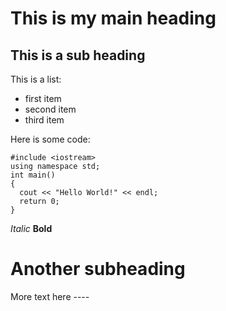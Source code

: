 # This is my main heading

## This is a sub heading

This is a list:
* first item
* second item
* third item

Here is some code:
```
#include <iostream>
using namespace std;
int main()
{
  cout << "Hello World!" << endl;
  return 0;
}
```
*Italic*
**Bold**

# Another subheading
More text here ----

